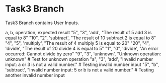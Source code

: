 # Task3 Branch

Task3 Branch contains User Inputs.

a, b, operation, expected result
"5", "3", 'add', "The result of 5 add 3 is equal to 8"
"10", "2", 'subtract', "The result of 10 subtract 2 is equal to 8"
"4", "5", 'multiply', "The result of 4 multiply 5 is equal to 20"
"20", "4", 'divide', "The result of 20 divide 4 is equal to 5"
"1", "0", 'divide', "An error occurred: Cannot divide by zero"
"9", "3", 'unknown', "Unknown operation: unknown" # Test for unknown operation
"a", "3", 'add', "Invalid number input: a or 3 is not a valid number." # Testing invalid number input
"5", "b", 'subtract', "Invalid number input: 5 or b is not a valid number." # Testing another invalid number input 
